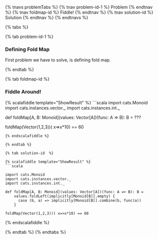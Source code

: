 {% tnavs problemTabs %}
    {% tnav problem-id-1 %} Problem {% endtnav %}
    {% tnav foldmap-id %} Fiddle! {% endtnav %}
    {% tnav solution-id  %} Solution  {% endtnav %}
{% endtnavs %}

{% tabs %} 

{% tab problem-id-1 %} 

<h3>Defining Fold Map</h3>

First problem we have to solve, is defining fold map.

{% endtab %}

{% tab foldmap-id %} 
<h3>Fiddle Around!</h3>
{% scalafiddle template="ShowResult" %}
```scala 
import cats.Monoid
import cats.instances.vector._
import cats.instances.int._

def foldMap[A, B: Monoid](values: Vector[A])(func: A => B): B = ???
    
foldMap(Vector(1,2,3))( x=>x*10) == 60
```
{% endscalafiddle %}

{% endtab %}

{% tab solution-id  %} 

{% scalafiddle template="ShowResult" %}
```scala 

import cats.Monoid
import cats.instances.vector._
import cats.instances.int._

def foldMap[A, B: Monoid](values: Vector[A])(func: A => B): B = 
    values.foldLeft(implicitly[Monoid[B]].empty) {
      case (b, a) => implicitly[Monoid[B]].combine(b, func(a))
    }
    
foldMap(Vector(1,2,3))( x=>x*10) == 60
```
{% endscalafiddle %}

{% endtab %}
{% endtabs %}
